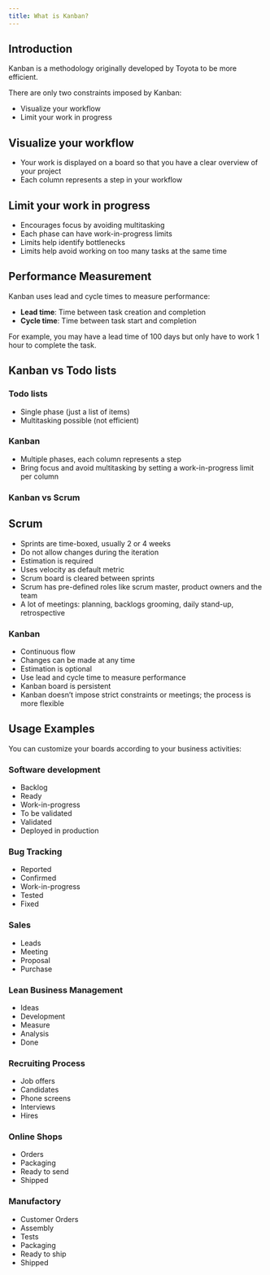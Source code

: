 ```yaml
---
title: What is Kanban?
---
```


## Introduction

Kanban is a methodology originally developed by Toyota to be more
efficient.

There are only two constraints imposed by Kanban:

- Visualize your workflow
- Limit your work in progress

## Visualize your workflow

- Your work is displayed on a board so that you have a clear overview
   of your project
- Each column represents a step in your workflow

## Limit your work in progress

- Encourages focus by avoiding multitasking
- Each phase can have work-in-progress limits
- Limits help identify bottlenecks
- Limits help avoid working on too many tasks at the same time

## Performance Measurement

Kanban uses lead and cycle times to measure performance:

- **Lead time**: Time between task creation and completion
- **Cycle time**: Time between task start and completion

For example, you may have a lead time of 100 days but only have to work 1 hour to complete the task.

## Kanban vs Todo lists

### Todo lists

- Single phase (just a list of items)
- Multitasking possible (not efficient)

### Kanban

- Multiple phases, each column represents a step
- Bring focus and avoid multitasking by setting a work-in-progress limit per column

### Kanban vs Scrum

## Scrum

- Sprints are time-boxed, usually 2 or 4 weeks
- Do not allow changes during the iteration
- Estimation is required
- Uses velocity as default metric
- Scrum board is cleared between sprints
- Scrum has pre-defined roles like scrum master, product owners and the
   team
- A lot of meetings: planning, backlogs grooming, daily stand-up,
   retrospective

### Kanban

- Continuous flow
- Changes can be made at any time
- Estimation is optional
- Use lead and cycle time to measure performance
- Kanban board is persistent
- Kanban doesn’t impose strict constraints or meetings; the process is more flexible

## Usage Examples

You can customize your boards according to your business activities:

### Software development

- Backlog
- Ready
- Work-in-progress
- To be validated
- Validated
- Deployed in production

### Bug Tracking

- Reported
- Confirmed
- Work-in-progress
- Tested
- Fixed

### Sales

- Leads
- Meeting
- Proposal
- Purchase

### Lean Business Management

- Ideas
- Development
- Measure
- Analysis
- Done

### Recruiting Process

- Job offers
- Candidates
- Phone screens
- Interviews
- Hires

### Online Shops

- Orders
- Packaging
- Ready to send
- Shipped

### Manufactory

- Customer Orders
- Assembly
- Tests
- Packaging
- Ready to ship
- Shipped
